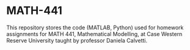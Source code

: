 # MATH-441

This repository stores the code (MATLAB, Python) used for homework assignments for MATH 441, Mathematical Modelling, at Case Western Reserve University taught by professor Daniela Calvetti.
